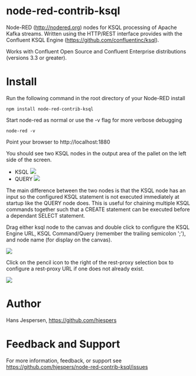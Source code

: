 node-red-contrib-ksql
=====================

Node-RED (http://nodered.org) nodes for KSQL processing of Apache Kafka streams. Written using the HTTP/REST interface provides with the Confluent KSQL Engine (https://github.com/confluentinc/ksql).

Works with Confluent Open Source and Confluent Enterprise distributions (versions 3.3 or greater).


# Install

Run the following command in the root directory of your Node-RED install

    npm install node-red-contrib-ksql

Start node-red as normal or use the -v flag for more verbose debugging

	node-red -v

Point your browser to http://localhost:1880

You should see two KSQL nodes in the output area of the pallet on the left side of the screen.
<ul>
    <li>KSQL <img src="https://github.com/hjespers/node-red-contrib-ksql/blob/master/images/ksql-node.png"></li>
    <li>QUERY <img src="https://github.com/hjespers/node-red-contrib-ksql/blob/master/images/ksql-query-node.png"></li>
</ul>

The main difference between the two nodes is that the KSQL node has an input so the configured KSQL statement is not executed immediately at startup like the QUERY node does. This is useful for chaining multiple KSQL commands together such that a CREATE statement can be executed before a dependant SELECT statement.

Drag either ksql node to the canvas and double click to configure the KSQL Engine URL, KSQL Command/Query (remember the trailing semicolon ';'), and node name (for display on the canvas).

<img src="https://github.com/hjespers/node-red-contrib-ksql/blob/master/images/ksql-config.png">

Click on the pencil icon to the right of the rest-proxy selection box to configure a rest-proxy URL if one does not already exist.

<img src="https://github.com/hjespers/node-red-contrib-ksql/blob/master/images/ksql-query-config.png">


# Author

Hans Jespersen, https://github.com/hjespers

# Feedback and Support

For more information, feedback, or support see https://github.com/hjespers/node-red-contrib-ksql/issues